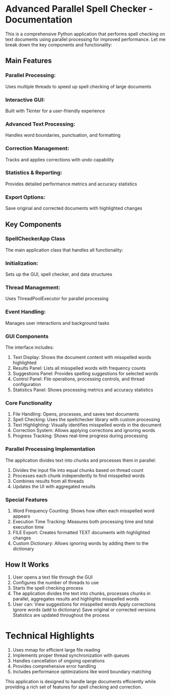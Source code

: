 # Advanced Parallel Spell Checker - Documentation

This is a comprehensive Python application that performs spell checking on text documents using parallel processing for improved performance. 
Let me break down the key components and functionality:

## Main Features
### Parallel Processing: 
Uses multiple threads to speed up spell checking of large documents
### Interactive GUI: 
Built with Tkinter for a user-friendly experience
### Advanced Text Processing: 
Handles word boundaries, punctuation, and formatting
### Correction Management: 
Tracks and applies corrections with undo capability
### Statistics & Reporting: 
Provides detailed performance metrics and accuracy statistics
### Export Options: 
Save original and corrected documents with highlighted changes

## Key Components
### SpellCheckerApp Class
The main application class that handles all functionality:
### Initialization: 
Sets up the GUI, spell checker, and data structures
### Thread Management: 
Uses ThreadPoolExecutor for parallel processing
### Event Handling: 
Manages user interactions and background tasks

### GUI Components
The interface includes:
1. Text Display: Shows the document content with misspelled words highlighted
2. Results Panel: Lists all misspelled words with frequency counts
3. Suggestions Panel: Provides spelling suggestions for selected words
4. Control Panel: File operations, processing controls, and thread configuration
5. Statistics Panel: Shows processing metrics and accuracy statistics

### Core Functionality
1. File Handling: Opens, processes, and saves text documents
2. Spell Checking: Uses the spellchecker library with custom processing
3. Text Highlighting: Visually identifies misspelled words in the document
4. Correction System: Allows applying corrections and ignoring words
5. Progress Tracking: Shows real-time progress during processing

### Parallel Processing Implementation
The application divides text into chunks and processes them in parallel:
1.	Divides the input file into equal chunks based on thread count
2.	Processes each chunk independently to find misspelled words
3.	Combines results from all threads
4.	Updates the UI with aggregated results
   
### Special Features
1. Word Frequency Counting: Shows how often each misspelled word appears
2. Execution Time Tracking: Measures both processing time and total execution time
3. FILE Export: Creates formatted TEXT documents with highlighted changes
4. Custom Dictionary: Allows ignoring words by adding them to the dictionary

## How It Works
1.	User opens a text file through the GUI
2.	Configures the number of threads to use
3.	Starts the spell checking process
4.	The application divides the text into chunks, processes chunks in parallel, aggregates results and highlights misspelled words
5.	User can:
   View suggestions for misspelled words
   Apply corrections
   Ignore words (add to dictionary)
   Save original or corrected versions
   Statistics are updated throughout the process
   
# Technical Highlights
1. Uses mmap for efficient large file reading
2. Implements proper thread synchronization with queues
3. Handles cancellation of ongoing operations
4. Provides comprehensive error handling
5. Includes performance optimizations like word boundary matching

This application is designed to handle large documents efficiently while providing a rich set of features for spell checking and correction.

